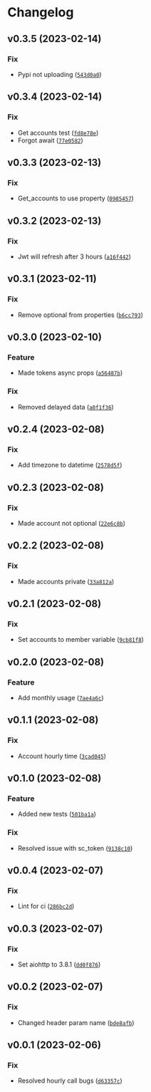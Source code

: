 # Changelog

<!--next-version-placeholder-->

## v0.3.5 (2023-02-14)
### Fix
* Pypi not uploading ([`543d0a0`](https://github.com/Lash-L/southern_company_api/commit/543d0a057f11e7f419c2e43293d552afb25321e6))

## v0.3.4 (2023-02-14)
### Fix
* Get accounts test ([`fd8e78e`](https://github.com/Lash-L/southern_company_api/commit/fd8e78e8456b3c2046cc6e9282bcfc75dfd036a7))
* Forgot await ([`77e0582`](https://github.com/Lash-L/southern_company_api/commit/77e0582309a9ed4547a49bd95622977c74720205))

## v0.3.3 (2023-02-13)
### Fix
* Get_accounts to use property ([`0985457`](https://github.com/Lash-L/southern_company_api/commit/09854576d071ec4af761321d9b5c2858a86efe4c))

## v0.3.2 (2023-02-13)
### Fix
* Jwt will refresh after 3 hours ([`a16f442`](https://github.com/Lash-L/southern_company_api/commit/a16f442681748cd4df57b7391d1d0f513527d54a))

## v0.3.1 (2023-02-11)
### Fix
* Remove optional from properties ([`b6cc793`](https://github.com/Lash-L/southern_company_api/commit/b6cc7935547202801d92c8f3b68da640df65857a))

## v0.3.0 (2023-02-10)
### Feature
* Made tokens async props ([`a56487b`](https://github.com/Lash-L/southern_company_api/commit/a56487b4abd7a0668a3a735f125711e966cdfdf6))

### Fix
* Removed delayed data ([`a0f1f36`](https://github.com/Lash-L/southern_company_api/commit/a0f1f363816eec23f07c00e90592d0ddab946a90))

## v0.2.4 (2023-02-08)
### Fix
* Add timezone to datetime ([`2578d5f`](https://github.com/Lash-L/southern_company_api/commit/2578d5f80562f46bad40aa098aadabed88646df9))

## v0.2.3 (2023-02-08)
### Fix
* Made account not optional ([`22e6c8b`](https://github.com/Lash-L/southern_company_api/commit/22e6c8b0d58de96e00eb799a68ce34d875499a77))

## v0.2.2 (2023-02-08)
### Fix
* Made accounts private ([`33a812a`](https://github.com/Lash-L/southern_company_api/commit/33a812ae767f2f654a999652fcfd6d1538804477))

## v0.2.1 (2023-02-08)
### Fix
* Set accounts to member variable ([`9cb81f8`](https://github.com/Lash-L/southern_company_api/commit/9cb81f86e034cdd718fc8cd5feacecc642bb3795))

## v0.2.0 (2023-02-08)
### Feature
* Add monthly usage ([`7ae4a6c`](https://github.com/Lash-L/southern_company_api/commit/7ae4a6c7a00190ff91378723170a517439a69212))

## v0.1.1 (2023-02-08)
### Fix
* Account hourly time ([`3cad045`](https://github.com/Lash-L/southern_company_api/commit/3cad0451a3cc23e5e3e5ddc8bd1187aeefd5d7a7))

## v0.1.0 (2023-02-08)
### Feature
* Added new tests ([`501ba1a`](https://github.com/Lash-L/southern_company_api/commit/501ba1a67bd5cd3459bafcc9f65beac547f7fbd5))

### Fix
* Resolved issue with sc_token ([`9138c10`](https://github.com/Lash-L/southern_company_api/commit/9138c10610f359fdaa9fe712fdd870ee7d8cf6e9))

## v0.0.4 (2023-02-07)
### Fix
* Lint for ci ([`286bc2d`](https://github.com/Lash-L/southern_company_api/commit/286bc2d7474da1d9478e63828b137d439e0dccc1))

## v0.0.3 (2023-02-07)
### Fix
* Set aiohttp to 3.8.1 ([`dd0f876`](https://github.com/Lash-L/southern_company_api/commit/dd0f876eed8a25aff19e79950e700effc68c3697))

## v0.0.2 (2023-02-07)
### Fix
* Changed header param name ([`bde8afb`](https://github.com/Lash-L/southern_company_api/commit/bde8afb8b1dfb8dbea77f2831182d19c21d5183c))

## v0.0.1 (2023-02-06)
### Fix
* Resolved hourly call bugs ([`d63357c`](https://github.com/Lash-L/southern_company_api/commit/d63357ca8b806381a060f4d1fa2d683d0e678d1c))
